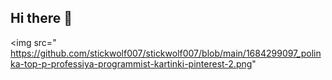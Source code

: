 ## Hi there 👋

<img src="
https://github.com/stickwolf007/stickwolf007/blob/main/1684299097_polinka-top-p-professiya-programmist-kartinki-pinterest-2.png"
